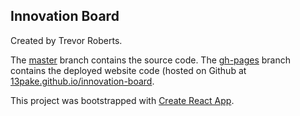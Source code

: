 ## Innovation Board

Created by Trevor Roberts.

The [master]() branch contains the source code.
The [gh-pages]() branch contains the deployed website code (hosted on Github at [13pake.github.io/innovation-board](https://13pake.github.io/innovation-board).

This project was bootstrapped with [Create React App](https://github.com/facebookincubator/create-react-app).
